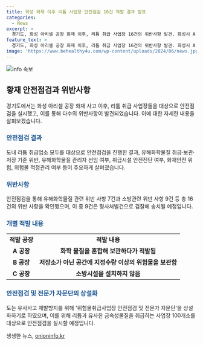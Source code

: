 ```yaml
---
title: 화성 화재 이후 리튬 사업장 안전점검 16건 적발 결과 발표
categories:
  - News
excerpt: >
  경기도, 화성 아리셀 공장 화재 이후, 리튬 취급 사업장 16건의 위반사항 발견. 화성시 A 공장과 안산시 B 공장은 화학물질 관리법 위반, 평택시 C 공장은 소방시설법 위반 등으로 검찰 송치 예정. 차성수 도 기후환경에너지국장은 안전 점검과 더불어 전문가 자문단 상설화할 계획이라고 전했다. 이달 12일부터 25일까지 100개소를 대상으로 안전점검이 이루어질 예정이다.
feature_text: >
  경기도, 화성 아리셀 공장 화재 이후, 리튬 취급 사업장 16건의 위반사항 발견. 화성시 A 공장과 안산시 B 공장은 화학물질 관리법 위반, 평택시 C 공장은 소방시설법 위반 등으로 검찰 송치 예정. 차성수 도 기후환경에너지국장은 안전 점검과 더불어 전문가 자문단 상설화할 계획이라고 전했다. 이달 12일부터 25일까지 100개소를 대상으로 안전점검이 이루어질 예정이다.
image: 'https://www.behealthy4u.com/wp-content/uploads/2024/06/news.jpg'
---
```


<p><img src="https://www.behealthy4u.com/wp-content/uploads/2024/06/news.jpg" alt="info 속보" /></p>

<h2 data-ke-size="size26">황재 안전점검과 위반사항</h2>

<p data-ke-size="size16">경기도에서는 화성 아리셀 공장 화재 사고 이후, 리튬 취급 사업장들을 대상으로 안전점검을 실시했고, 이를 통해 다수의 위반사항이 발견되었습니다. 이에 대한 자세한 내용을 살펴보겠습니다.</p>

<h3><b><span style="color: #1a5490;">안전점검 결과</span></b></h3>

<p>도내 리튬 취급업소 모두를 대상으로 안전점검을 진행한 결과, 유해화학물질 취급·보관·저장 기준 위반, 유해화학물질 관리자 선임 여부, 취급시설 안전진단 여부, 화재안전 위험, 위험물 적정관리 여부 등이 주요하게 살펴졌습니다.</p>

<h3><b><span style="color: #1a5490;">위반사항</span></b></h3>

<p>안전점검을 통해 유해화학물질 관련 위반 사항 7건과 소방관련 위반 사항 9건 등 총 16건의 위반 사항을 확인했으며, 이 중 9건은 형사처벌건으로 검찰에 송치될 예정입니다.</p>

<h3><b><span style="color: #1a5490;">개별 적발 내용</span></b></h3>

<table>
    <tr>
        <td style="text-align: center; height: 17px;"><b>적발 공장</b></td>
        <td style="text-align: center; height: 17px;"><b>적발 내용</b></td>
    </tr>
    <tr>
        <td style="text-align: center; height: 17px;"><b>A 공장</b></td>
        <td style="text-align: center; height: 17px;"><b>화학 물질을 혼합해 보관하다가 적발됨</b></td>
    </tr>
    <tr>
        <td style="text-align: center; height: 17px;"><b>B 공장</b></td>
        <td style="text-align: center; height: 17px;"><b>저장소가 아닌 공간에 지정수량 이상의 위험물을 보관함</b></td>
    </tr>
    <tr>
        <td style="text-align: center; height: 17px;"><b>C 공장</b></td>
        <td style="text-align: center; height: 17px;"><b>소방시설을 설치하지 않음</b></td>
    </tr>
</table>

<h3><b><span style="color: #1a5490;">안전점검 및 전문가 자문단의 상설화</span></b></h3>

<p>도는 유사사고 재발방지를 위해 '위험물취급사업장 안전점검 및 전문가 자문단'을 상설화하기로 하였으며, 이를 위해 리튬과 유사한 금속성물질을 취급하는 사업장 100개소를 대상으로 안전점검을 실시할 예정입니다.</p>
생생한 뉴스, <a href="https://onioninfo.kr" rel="dofollow">onioninfo.kr</a>


